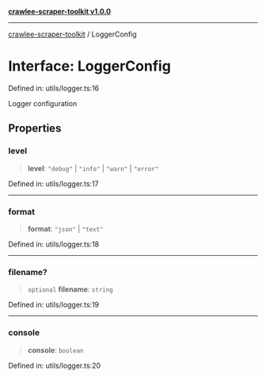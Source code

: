 [**crawlee-scraper-toolkit v1.0.0**](../README.md)

***

[crawlee-scraper-toolkit](../globals.md) / LoggerConfig

# Interface: LoggerConfig

Defined in: utils/logger.ts:16

Logger configuration

## Properties

### level

> **level**: `"debug"` \| `"info"` \| `"warn"` \| `"error"`

Defined in: utils/logger.ts:17

***

### format

> **format**: `"json"` \| `"text"`

Defined in: utils/logger.ts:18

***

### filename?

> `optional` **filename**: `string`

Defined in: utils/logger.ts:19

***

### console

> **console**: `boolean`

Defined in: utils/logger.ts:20
